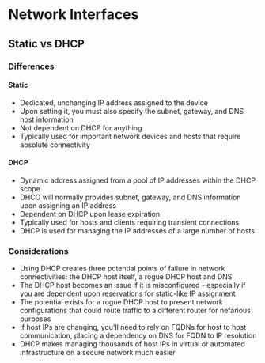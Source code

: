 # Network Interfaces

## Static vs DHCP

### Differences

#### Static

* Dedicated, unchanging IP address assigned to the device
* Upon setting it, you must also specify the subnet, gateway, and DNS host information
* Not dependent on DHCP for anything 
* Typically used for important network devices and hosts that require absolute connectivity

#### DHCP

* Dynamic address assigned from a pool of IP addresses within the DHCP scope
* DHCO will normally provides subnet, gateway, and DNS information upon assigning an IP address
* Dependent on DHCP upon lease expiration
* Typically used for hosts and clients requiring transient connections
* DHCP is used for managing the IP addresses of a large number of hosts

### Considerations

* Using DHCP creates three potential points of failure in network connectivities: the DHCP host itself, a rogue DHCP host and DNS
* The DHCP host becomes an issue if it is misconfigured - especially if you are dependent upon reservations for static-like IP assignment
* The potential exists for a rogue DHCP host to present network configurations that could route traffic to a different router for nefarious purposes
* If host IPs are changing, you'll need to rely on FQDNs for host to host communication, placing a dependency on DNS for FQDN to IP resolution
* DHCP makes managing thousands of host IPs in virtual or automated infrastructure on a secure network much easier






